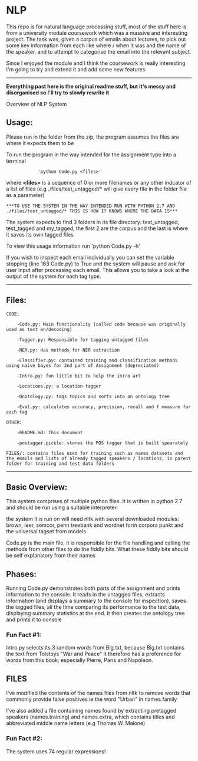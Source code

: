 # NLP

This repo is for natural language processing stuff, most of the stuff here is from a university module coursework which was a massive and interesting project. The task was, given a corpus of emails about lectures, to pick out some key information from each like where / when it was and the name of the speaker, and to attempt to categorise the email into the relevant subject.

Since I enjoyed the module and I think the coursework is really interesting I'm going to try and extend it and add some new features.

-----------------
**Everything past here is the original readme stuff, but it's messy and disorganised so I'll try to slowly rewrite it**

Overview of NLP System
		
## Usage:

Please run in the folder from the zip, the program assumes the files are where it expects them to be

To run the program in the way intended for the assignment type into a terminal 

				'python Code.py <files>'

where **\<files\>** is a sequence of 0 or more filenames or any other indcator of a list of files (e.g ./files/test_untagged/* will give every file in the folder file as a parameter)


	***TO USE THE SYSTEM IN THE WAY INTENDED RUN WITH PYTHON 2.7 AND ./files/test_untagged/* THIS IS HOW IT KNOWS WHERE THE DATA IS***

The system expects to find 3 folders in its file directory: test_untagged, test_tagged and my_tagged, the first 2 are the corpus and the last is where it saves its own tagged files

To view this usage information run 'python Code.py -h'

If you wish to inspect each email individually you can set the variable stopping (line 163 Code.py) to True and the system will pause and ask for user input after processing each email. This allows you to take a look at the output of the system for each tag type.

----------------------------------

## Files:

	CODE:

		-Code.py: Main functionality (called code because was originally used as text en/decoding)
 
		-Tagger.py: Responsible for tagging untagged files

		-NER.py: Has methods for NER extraction

		-Classifier.py: contained training and classification methods using naive bayes for 2nd part of Assignment (depreciated)

		-Intro.py: fun little bit to help the intro art

		-Locations.py: a location tagger

		-Onotology.py: tags topics and sorts into an ontology tree

		-Eval.py: calculates accuracy, precision, recall and f measure for each tag

	OTHER:

		-README.md: This document

		-postagger.pickle: stores the POS tagger that is built spearately		

	FILES/: contains files used for training such as names datasets and the emails and lists of already tagged speakers / locations, is parent folder for training and test data folders

--------------------------------

## Basic Overview:

This system comprises of multiple python files. It is written in python 2.7 and should be run using a suitable interpreter.

the system it is run on will need nltk with several downloaded modules:
	brown, ieer, semcor, penn treebank and wordnet form corpora
	punkt and the universal tagset from models

Code.py is the main file, it is responsible for the file handling and calling the methods from other files to do the fiddly bits. What these fiddly bits should be self explanatory from their names

## Phases:

Running Code.py demonstrates both parts of the assignment and prints information to the console. It reads in the untagged files, extracts information (and displays a summary to the console for inspection), saves the tagged files, all the time comparing its performance to the test data, displaying summary statistics at the end. It then creates the ontology tree and prints it to console

### Fun Fact #1: 
Intro.py selects its 3 random words from Big.txt, because Big.txt contains the text from Tolstoys "War and Peace"
it therefore has a preference for words from this book; especially Pierre, Paris and Napoleon.


## FILES

I've modified the contents of the names files from nltk to remove words that commonly provide false positives 
ie the word "Urban" in names.family

I've also added a file containing names found by extracting pretagged speakers (names.training) and names.extra, which contains titles and abbreviated middle name letters (e.g Thomas W. Malone)


### Fun Fact #2:
 The system uses 74 regular expressions!
